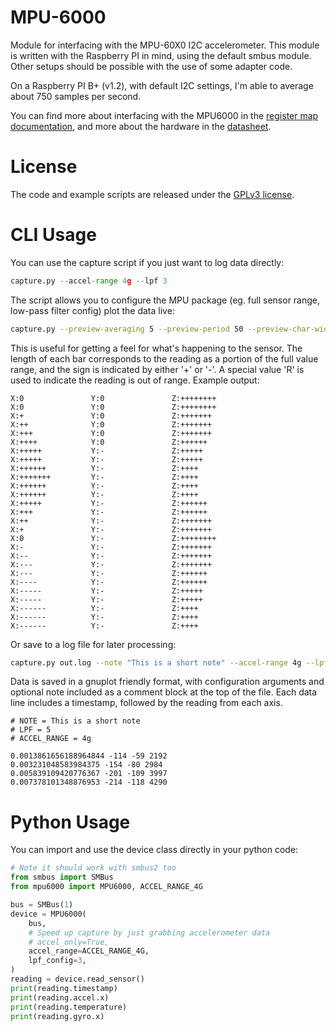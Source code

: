# MPU-6000

Module for interfacing with the MPU-60X0 I2C accelerometer. This module is written with the Raspberry PI in mind, using the default smbus module. Other setups should be possible with the use of some adapter code.

On a Raspberry PI B+ (v1.2), with default I2C settings, I'm able to average about 750 samples per second.

You can find more about interfacing with the MPU6000 in the [register map documentation](https://invensense.tdk.com/wp-content/uploads/2015/02/MPU-6000-Register-Map1.pdf), and more about the hardware in the [datasheet](https://invensense.tdk.com/wp-content/uploads/2015/02/MPU-6000-Datasheet1.pdf).

# License

The code and example scripts are released under the [GPLv3 license](LICENSE).

# CLI Usage

You can use the capture script if you just want to log data directly:

```python
capture.py --accel-range 4g --lpf 3
```

The script allows you to configure the MPU package (eg. full sensor range, low-pass filter config) plot the data live:

```bash
capture.py --preview-averaging 5 --preview-period 50 --preview-char-width 15
```

This is useful for getting a feel for what's happening to the sensor. The length of each bar corresponds to the reading as a portion of the full value range, and the sign is indicated by either '+' or '-'. A special value 'R' is used to indicate the reading is out of range. Example output:

```
X:0               Y:0               Z:++++++++       
X:0               Y:0               Z:++++++++       
X:+               Y:0               Z:+++++++        
X:++              Y:0               Z:+++++++        
X:+++             Y:0               Z:+++++++        
X:++++            Y:0               Z:++++++         
X:+++++           Y:-               Z:+++++          
X:+++++           Y:-               Z:+++++          
X:++++++          Y:-               Z:++++           
X:+++++++         Y:-               Z:++++           
X:++++++          Y:-               Z:++++           
X:++++++          Y:-               Z:++++           
X:+++++           Y:-               Z:++++++         
X:+++             Y:-               Z:++++++         
X:++              Y:-               Z:+++++++        
X:+               Y:-               Z:+++++++        
X:0               Y:-               Z:++++++++       
X:-               Y:-               Z:+++++++        
X:--              Y:-               Z:+++++++        
X:---             Y:-               Z:+++++++        
X:---             Y:-               Z:++++++         
X:----            Y:-               Z:++++++         
X:-----           Y:-               Z:+++++          
X:-----           Y:-               Z:+++++          
X:------          Y:-               Z:++++           
X:------          Y:-               Z:++++           
X:------          Y:-               Z:++++           
```

Or save to a log file for later processing:

```bash
capture.py out.log --note "This is a short note" --accel-range 4g --lpf 5
```

Data is saved in a gnuplot friendly format, with configuration arguments and optional note included as a comment block at the top of the file. Each data line includes a timestamp, followed by the reading from each axis.

```
# NOTE = This is a short note
# LPF = 5
# ACCEL_RANGE = 4g

0.0013861656188964844 -114 -59 2192
0.003231048583984375 -154 -80 2984
0.005839109420776367 -201 -109 3997
0.007378101348876953 -214 -118 4290
```

# Python Usage

You can import and use the device class directly in your python code:

```python
# Note it should work with smbus2 too
from smbus import SMBus
from mpu6000 import MPU6000, ACCEL_RANGE_4G

bus = SMBus(1)
device = MPU6000(
    bus,
    # Speed up capture by just grabbing accelerometer data
    # accel_only=True,
    accel_range=ACCEL_RANGE_4G,
    lpf_config=3,
)
reading = device.read_sensor()
print(reading.timestamp)
print(reading.accel.x)
print(reading.temperature)
print(reading.gyro.x)
```
